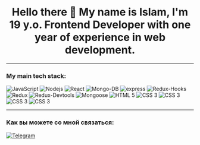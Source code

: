 <h1 align='center'> Hello there 👋 My name is Islam, I'm 19 y.o. Frontend Developer with one year of experience in web development. </h1>

---

### My main tech stack:

<div>
 <img alt="JavaScript" src="https://img.shields.io/badge/-JavaScript-yellow?style=for-the-badge&logo=JavaScript&logoColor=white" />
 <img alt="Nodejs" src="https://img.shields.io/badge/-Nodejs-43853d?style=for-the-badge&logo=Node.js&logoColor=white" />
 <img alt="React" src="https://img.shields.io/badge/-React-45b8d8?style=for-the-badge&logo=react&logoColor=white" />
 <img alt="Mongo-DB" src="https://img.shields.io/badge/-Mongo_DB-red?style=for-the-badge&logo=MongoDB&logoColor=black" />
 <img alt="express" src="https://img.shields.io/badge/express-green?style=for-the-badge&logo=express">
 <img alt="Redux-Hooks" src="https://img.shields.io/badge/-React_Hooks-430098?style=for-the-badge&logo=Redux&logoColor=white" />
 <img alt="Redux" src="https://img.shields.io/badge/-Redux-430098?style=for-the-badge&logo=redux&logoColor=white" />
 <img alt="Redux-Devtools" src="https://img.shields.io/badge/redux devtools-430098?style=for-the-badge&logo=redux">
 <img alt="Mongoose" src="https://img.shields.io/badge/mongoose-green?style=for-the-badge&logo=mongoose">
 <img alt="HTML 5" src="https://img.shields.io/badge/HTML5-E34F26?style=for-the-badge&logo=html5&logoColor=white">
 <img alt="CSS 3" src="https://img.shields.io/badge/CSS3-1572B6?style=for-the-badge&logo=css3&logoColor=white">
 <img alt="CSS 3" src="https://img.shields.io/badge/-jsonwebtoken-red?style=for-the-badge">
 <img alt="CSS 3" src="https://img.shields.io/badge/-Webpack-blue?style=for-the-badge">
 <img alt="CSS 3" src="https://img.shields.io/badge/-Materilal--UI-blue?style=for-the-badge">
</div>

---

### Как вы можете со мной связаться:

[![Telegram](https://img.shields.io/badge/-Telegram-black?style=for-the-badge&logo=Telegram)](https://t.me/bugazov)
